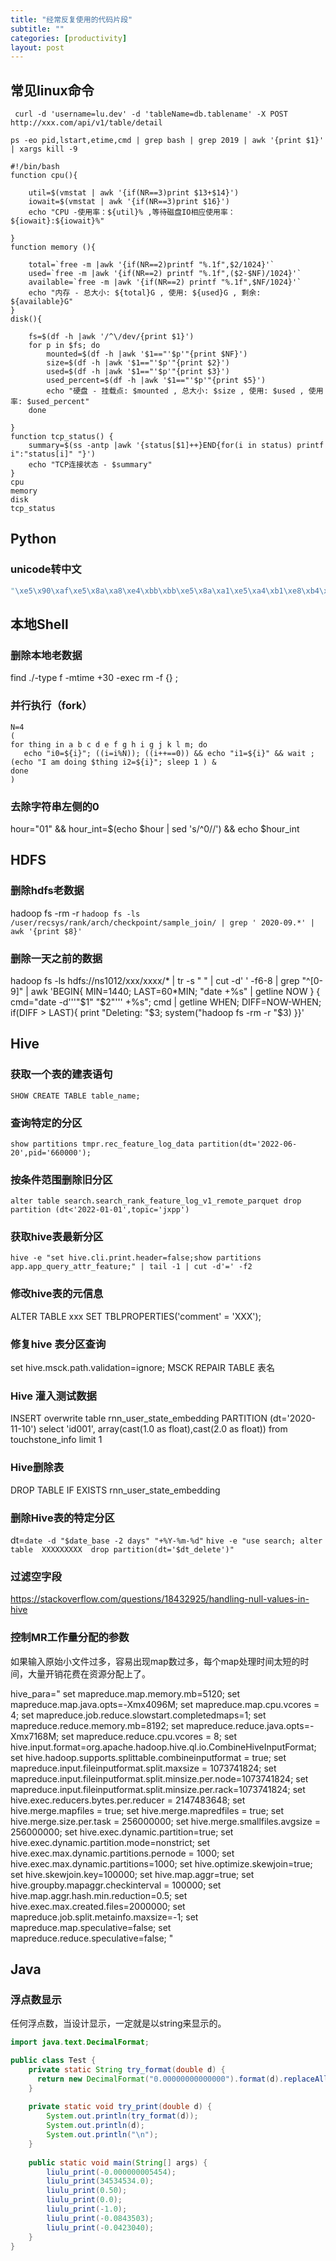 ```yaml
---
title: "经常反复使用的代码片段"
subtitle: ""
categories: [productivity]
layout: post
---
```



## 常见linux命令

```shell
 curl -d 'username=lu.dev' -d 'tableName=db.tablename' -X POST  http://xxx.com/api/v1/table/detail
```

```shell
ps -eo pid,lstart,etime,cmd | grep bash | grep 2019 | awk '{print $1}' | xargs kill -9
```


```shell
#!/bin/bash
function cpu(){
    
    util=$(vmstat | awk '{if(NR==3)print $13+$14}')
    iowait=$(vmstat | awk '{if(NR==3)print $16}')
    echo "CPU -使用率：${util}% ,等待磁盘IO相应使用率：${iowait}:${iowait}%"
 
}
function memory (){
 
    total=`free -m |awk '{if(NR==2)printf "%.1f",$2/1024}'`
    used=`free -m |awk '{if(NR==2) printf "%.1f",($2-$NF)/1024}'`
    available=`free -m |awk '{if(NR==2) printf "%.1f",$NF/1024}'`
    echo "内存 - 总大小: ${total}G , 使用: ${used}G , 剩余: ${available}G"
}
disk(){
    
    fs=$(df -h |awk '/^\/dev/{print $1}')
    for p in $fs; do
        mounted=$(df -h |awk '$1=="'$p'"{print $NF}')
        size=$(df -h |awk '$1=="'$p'"{print $2}')
        used=$(df -h |awk '$1=="'$p'"{print $3}')
        used_percent=$(df -h |awk '$1=="'$p'"{print $5}')
        echo "硬盘 - 挂载点: $mounted , 总大小: $size , 使用: $used , 使用率: $used_percent"
    done
 
}
function tcp_status() {
    summary=$(ss -antp |awk '{status[$1]++}END{for(i in status) printf i":"status[i]" "}')
    echo "TCP连接状态 - $summary"
}
cpu
memory
disk
tcp_status
```

## Python

### unicode转中文
```python
"\xe5\x90\xaf\xe5\x8a\xa8\xe4\xbb\xbb\xe5\x8a\xa1\xe5\xa4\xb1\xe8\xb4\xa5,\xe5\xbd\x93\xe5\x89\x8d\xe4\xbb\xbb\xe5\x8a\xa1\xe6\x89\x80\xe5\x9c\xa8\xe7\x9a\x84\xe9\x9b\x86\xe7\xbe\xa4\xe7\x8a\xb6\xe6\x80\x81\xe4\xb8\xba\xe5\xbc\x82\xe5\xb8\xb8,\xe5\x90\xaf\xe5\x8a\xa8\xe5\xa4\xb1\xe8\xb4\xa5".encode('latin-1').decode('utf-8')
```

## 本地Shell

### 删除本地老数据
find ./-type f -mtime +30 -exec rm -f {} \; 


### 并行执行（fork）

```shell
N=4
(
for thing in a b c d e f g h i g j k l m; do 
   echo "i0=${i}"; ((i=i%N)); ((i++==0)) && echo "i1=${i}" && wait ; (echo "I am doing $thing i2=${i}"; sleep 1 ) &
done
)
```

### 去除字符串左侧的0

hour="01" &&  hour_int=$(echo $hour | sed 's/^0//') && echo $hour_int

## HDFS

### 删除hdfs老数据
hadoop fs -rm -r `hadoop fs -ls  /user/recsys/rank/arch/checkpoint/sample_join/ | grep ' 2020-09.*' | awk '{print $8}'`


### 删除一天之前的数据
hadoop fs -ls hdfs://ns1012/xxx/xxxx/* | tr -s " " | cut -d' ' -f6-8 | grep "^[0-9]" | awk 'BEGIN{ MIN=1440; LAST=60*MIN; "date +%s" | getline NOW } { cmd="date -d'\''"$1" "$2"'\'' +%s"; cmd | getline WHEN; DIFF=NOW-WHEN; if(DIFF > LAST){ print "Deleting: "$3; system("hadoop fs -rm -r "$3) }}'


## Hive


### 获取一个表的建表语句
```
SHOW CREATE TABLE table_name;
```

### 查询特定的分区
```shell
show partitions tmpr.rec_feature_log_data partition(dt='2022-06-20',pid='660000');
```

### 按条件范围删除旧分区
```shell
alter table search.search_rank_feature_log_v1_remote_parquet drop partition (dt<'2022-01-01',topic='jxpp')
```


### 获取hive表最新分区
```shell
hive -e "set hive.cli.print.header=false;show partitions app.app_query_attr_feature;" | tail -1 | cut -d'=' -f2
```

### 修改hive表的元信息
 ALTER TABLE xxx SET TBLPROPERTIES('comment' = 'XXX');

### 修复hive 表分区查询
 set hive.msck.path.validation=ignore; MSCK REPAIR TABLE 表名

### Hive 灌入测试数据
INSERT overwrite table rnn_user_state_embedding
PARTITION (dt='2020-11-10')
select 'id001', array(cast(1.0 as float),cast(2.0 as float)) 
from touchstone_info limit 1

### Hive删除表
 DROP TABLE IF EXISTS rnn_user_state_embedding

### 删除Hive表的特定分区

dt=`date -d "$date_base -2 days" "+%Y-%m-%d"`
`hive -e "use search; alter table  XXXXXXXXX  drop partition(dt='$dt_delete')"`


### 过滤空字段

https://stackoverflow.com/questions/18432925/handling-null-values-in-hive

### 控制MR工作量分配的参数
如果输入原始小文件过多，容易出现map数过多，每个map处理时间太短的时间，大量开销花费在资源分配上了。

hive_para="
    set mapreduce.map.memory.mb=5120;
    set mapreduce.map.java.opts=-Xmx4096M;
    set mapreduce.map.cpu.vcores = 4;
    set mapreduce.job.reduce.slowstart.completedmaps=1;
    set mapreduce.reduce.memory.mb=8192;
    set mapreduce.reduce.java.opts=-Xmx7168M;
    set mapreduce.reduce.cpu.vcores = 8;
    set hive.input.format=org.apache.hadoop.hive.ql.io.CombineHiveInputFormat;
    set hive.hadoop.supports.splittable.combineinputformat = true;
    set mapreduce.input.fileinputformat.split.maxsize = 1073741824;
    set mapreduce.input.fileinputformat.split.minsize.per.node=1073741824;
    set mapreduce.input.fileinputformat.split.minsize.per.rack=1073741824; 
    set hive.exec.reducers.bytes.per.reducer = 2147483648;
    set hive.merge.mapfiles = true;
    set hive.merge.mapredfiles = true;
    set hive.merge.size.per.task = 256000000;
    set hive.merge.smallfiles.avgsize = 256000000;
    set hive.exec.dynamic.partition=true;
    set hive.exec.dynamic.partition.mode=nonstrict;
    set hive.exec.max.dynamic.partitions.pernode = 1000;
    set hive.exec.max.dynamic.partitions=1000;
    set hive.optimize.skewjoin=true;
    set hive.skewjoin.key=100000;
    set hive.map.aggr=true;
    set hive.groupby.mapaggr.checkinterval = 100000;
    set hive.map.aggr.hash.min.reduction=0.5;
    set hive.exec.max.created.files=2000000;
    set mapreduce.job.split.metainfo.maxsize=-1;
    set mapreduce.map.speculative=false;
    set mapreduce.reduce.speculative=false;
"


## Java

### 浮点数显示
任何浮点数，当设计显示，一定就是以string来显示的。
```java
import java.text.DecimalFormat;

public class Test {
    private static String try_format(double d) {
      return new DecimalFormat("0.00000000000000").format(d).replaceAll("(?<!\\.)[0]*$","");
    }
    
    private static void try_print(double d) {
        System.out.println(try_format(d));
        System.out.println(d);
        System.out.println("\n");
    }
    
    public static void main(String[] args) {
        liulu_print(-0.000000005454);
        liulu_print(34534534.0);
        liulu_print(0.50);
        liulu_print(0.0);
        liulu_print(-1.0);
        liulu_print(-0.0843503);
        liulu_print(-0.0423040);
    }
}
```